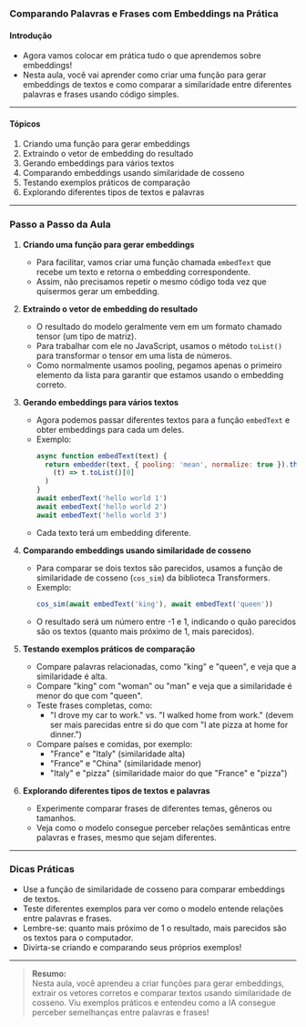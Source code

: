 ### **Comparando Palavras e Frases com Embeddings na Prática**

#### Introdução

- Agora vamos colocar em prática tudo o que aprendemos sobre embeddings!
- Nesta aula, você vai aprender como criar uma função para gerar embeddings de textos e como comparar a similaridade entre diferentes palavras e frases usando código simples.

---

#### Tópicos

1. Criando uma função para gerar embeddings
2. Extraindo o vetor de embedding do resultado
3. Gerando embeddings para vários textos
4. Comparando embeddings usando similaridade de cosseno
5. Testando exemplos práticos de comparação
6. Explorando diferentes tipos de textos e palavras

---

### Passo a Passo da Aula

1. **Criando uma função para gerar embeddings**

   - Para facilitar, vamos criar uma função chamada `embedText` que recebe um texto e retorna o embedding correspondente.
   - Assim, não precisamos repetir o mesmo código toda vez que quisermos gerar um embedding.

2. **Extraindo o vetor de embedding do resultado**

   - O resultado do modelo geralmente vem em um formato chamado tensor (um tipo de matriz).
   - Para trabalhar com ele no JavaScript, usamos o método `toList()` para transformar o tensor em uma lista de números.
   - Como normalmente usamos pooling, pegamos apenas o primeiro elemento da lista para garantir que estamos usando o embedding correto.

3. **Gerando embeddings para vários textos**

   - Agora podemos passar diferentes textos para a função `embedText` e obter embeddings para cada um deles.
   - Exemplo:
     ```js
     async function embedText(text) {
       return embedder(text, { pooling: 'mean', normalize: true }).then(
         (t) => t.toList()[0]
       )
     }
     await embedText('hello world 1')
     await embedText('hello world 2')
     await embedText('hello world 3')
     ```
   - Cada texto terá um embedding diferente.

4. **Comparando embeddings usando similaridade de cosseno**

   - Para comparar se dois textos são parecidos, usamos a função de similaridade de cosseno (`cos_sim`) da biblioteca Transformers.
   - Exemplo:
     ```js
     cos_sim(await embedText('king'), await embedText('queen'))
     ```
   - O resultado será um número entre -1 e 1, indicando o quão parecidos são os textos (quanto mais próximo de 1, mais parecidos).

5. **Testando exemplos práticos de comparação**

   - Compare palavras relacionadas, como "king" e "queen", e veja que a similaridade é alta.
   - Compare "king" com "woman" ou "man" e veja que a similaridade é menor do que com "queen".
   - Teste frases completas, como:
     - "I drove my car to work." vs. "I walked home from work." (devem ser mais parecidas entre si do que com "I ate pizza at home for dinner.")
   - Compare países e comidas, por exemplo:
     - "France" e "Italy" (similaridade alta)
     - "France" e "China" (similaridade menor)
     - "Italy" e "pizza" (similaridade maior do que "France" e "pizza")

6. **Explorando diferentes tipos de textos e palavras**

   - Experimente comparar frases de diferentes temas, gêneros ou tamanhos.
   - Veja como o modelo consegue perceber relações semânticas entre palavras e frases, mesmo que sejam diferentes.

---

### Dicas Práticas

- Use a função de similaridade de cosseno para comparar embeddings de textos.
- Teste diferentes exemplos para ver como o modelo entende relações entre palavras e frases.
- Lembre-se: quanto mais próximo de 1 o resultado, mais parecidos são os textos para o computador.
- Divirta-se criando e comparando seus próprios exemplos!

---

> **Resumo:**  
> Nesta aula, você aprendeu a criar funções para gerar embeddings, extrair os vetores corretos e comparar textos usando similaridade de cosseno. Viu exemplos práticos e entendeu como a IA consegue perceber semelhanças entre palavras e frases!

